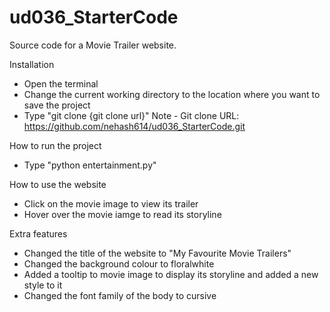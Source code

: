 # ud036_StarterCode
Source code for a Movie Trailer website.

Installation
- Open the terminal
- Change the current working directory to the location where you want to save the project
- Type "git clone {git clone url}"
  Note -  Git clone URL: https://github.com/nehash614/ud036_StarterCode.git

How to run the project
- Type "python entertainment.py"

How to use the website
- Click on the movie image to view its trailer
- Hover over the movie iamge to read its storyline

Extra features
- Changed the title of the website to "My Favourite Movie Trailers"
- Changed the background colour to floralwhite
- Added a tooltip to movie image to display its storyline and added a new style to it
- Changed the font family of the body to cursive